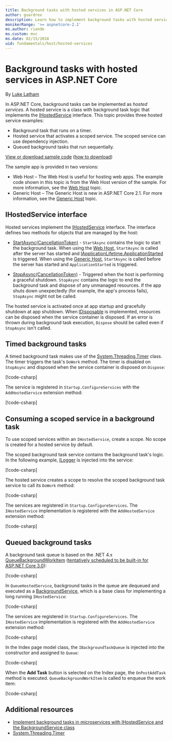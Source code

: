 ```yaml
---
title: Background tasks with hosted services in ASP.NET Core
author: guardrex
description: Learn how to implement background tasks with hosted services in ASP.NET Core.
monikerRange: '>= aspnetcore-2.1'
ms.author: riande
ms.custom: mvc
ms.date: 02/15/2018
uid: fundamentals/host/hosted-services
---
```

# Background tasks with hosted services in ASP.NET Core

By [Luke Latham](https://github.com/guardrex)

In ASP.NET Core, background tasks can be implemented as *hosted services*. A hosted service is a class with background task logic that implements the [IHostedService](/dotnet/api/microsoft.extensions.hosting.ihostedservice) interface. This topic provides three hosted service examples:

* Background task that runs on a timer.
* Hosted service that activates a scoped service. The scoped service can use dependency injection.
* Queued background tasks that run sequentially.

[View or download sample code](https://github.com/aspnet/Docs/tree/master/aspnetcore/fundamentals/host/hosted-services/samples/) ([how to download](xref:tutorials/index#how-to-download-a-sample))

The sample app is provided in two versions:

* Web Host &ndash; The Web Host is useful for hosting web apps. The example code shown in this topic is from the Web Host version of the sample. For more information, see the [Web Host](xref:fundamentals/host/web-host) topic.
* Generic Host &ndash; The Generic Host is new in ASP.NET Core 2.1. For more information, see the [Generic Host](xref:fundamentals/host/generic-host) topic.

## IHostedService interface

Hosted services implement the [IHostedService](/dotnet/api/microsoft.extensions.hosting.ihostedservice) interface. The interface defines two methods for objects that are managed by the host:

* [StartAsync(CancellationToken)](/dotnet/api/microsoft.extensions.hosting.ihostedservice.startasync) - `StartAsync` contains the logic to start the background task. When using the [Web Host](xref:fundamentals/host/web-host), `StartAsync` is called after the server has started and [IApplicationLifetime.ApplicationStarted](/dotnet/api/microsoft.aspnetcore.hosting.iapplicationlifetime.applicationstarted) is triggered. When using the [Generic Host](fundamentals/host/generic-host), `StartAsync` is called before the server has started and `ApplicationStarted` is triggered.

* [StopAsync(CancellationToken)](/dotnet/api/microsoft.extensions.hosting.ihostedservice.stopasync) - Triggered when the host is performing a graceful shutdown. `StopAsync` contains the logic to end the background task and dispose of any unmanaged resources. If the app shuts down unexpectedly (for example, the app's process fails), `StopAsync` might not be called.

The hosted service is activated once at app startup and gracefully shutdown at app shutdown. When [IDisposable](/dotnet/api/system.idisposable) is implemented, resources can be disposed when the service container is disposed. If an error is thrown during background task execution, `Dispose` should be called even if `StopAsync` isn't called.

## Timed background tasks

A timed background task makes use of the [System.Threading.Timer](/dotnet/api/system.threading.timer) class. The timer triggers the task's `DoWork` method. The timer is disabled on `StopAsync` and disposed when the service container is disposed on `Dispose`:

[!code-csharp[](hosted-services/samples/2.x/BackgroundTasksSample-WebHost/Services/TimedHostedService.cs?name=snippet1&highlight=15-16,30,37)]

The service is registered in `Startup.ConfigureServices` with the `AddHostedService` extension method:

[!code-csharp[](hosted-services/samples/2.x/BackgroundTasksSample-WebHost/Startup.cs?name=snippet1)]

## Consuming a scoped service in a background task

To use scoped services within an `IHostedService`, create a scope. No scope is created for a hosted service by default.

The scoped background task service contains the background task's logic. In the following example, [ILogger](/dotnet/api/microsoft.extensions.logging.ilogger) is injected into the service:

[!code-csharp[](hosted-services/samples/2.x/BackgroundTasksSample-WebHost/Services/ScopedProcessingService.cs?name=snippet1)]

The hosted service creates a scope to resolve the scoped background task service to call its `DoWork` method:

[!code-csharp[](hosted-services/samples/2.x/BackgroundTasksSample-WebHost/Services/ConsumeScopedServiceHostedService.cs?name=snippet1&highlight=29-36)]

The services are registered in `Startup.ConfigureServices`. The `IHostedService` implementation is registered with the `AddHostedService` extension method:

[!code-csharp[](hosted-services/samples/2.x/BackgroundTasksSample-WebHost/Startup.cs?name=snippet2)]

## Queued background tasks

A background task queue is based on the .NET 4.x [QueueBackgroundWorkItem](/dotnet/api/system.web.hosting.hostingenvironment.queuebackgroundworkitem) ([tentatively scheduled to be built-in for ASP.NET Core 3.0](https://github.com/aspnet/Hosting/issues/1280)):

[!code-csharp[](hosted-services/samples/2.x/BackgroundTasksSample-WebHost/Services/BackgroundTaskQueue.cs?name=snippet1)]

In `QueueHostedService`, background tasks in the queue are dequeued and executed as a [BackgroundService](/dotnet/api/microsoft.extensions.hosting.backgroundservice), which is a base class for implementing a long running `IHostedService`:

[!code-csharp[](hosted-services/samples/2.x/BackgroundTasksSample-WebHost/Services/QueuedHostedService.cs?name=snippet1&highlight=16,20)]

The services are registered in `Startup.ConfigureServices`. The `IHostedService` implementation is registered with the `AddHostedService` extension method:

[!code-csharp[](hosted-services/samples/2.x/BackgroundTasksSample-WebHost/Startup.cs?name=snippet3)]

In the Index page model class, the `IBackgroundTaskQueue` is injected into the constructor and assigned to `Queue`:

[!code-csharp[](hosted-services/samples/2.x/BackgroundTasksSample-WebHost/Pages/Index.cshtml.cs?name=snippet1)]

When the **Add Task** button is selected on the Index page, the `OnPostAddTask` method is executed. `QueueBackgroundWorkItem` is called to enqueue the work item:

[!code-csharp[](hosted-services/samples/2.x/BackgroundTasksSample-WebHost/Pages/Index.cshtml.cs?name=snippet2)]

## Additional resources

* [Implement background tasks in microservices with IHostedService and the BackgroundService class](/dotnet/standard/microservices-architecture/multi-container-microservice-net-applications/background-tasks-with-ihostedservice)
* [System.Threading.Timer](/dotnet/api/system.threading.timer)
